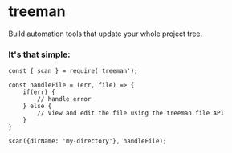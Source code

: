 # treeman
Build automation tools that update your whole project tree.


### It's that simple:
```
const { scan } = require('treeman');

const handleFile = (err, file) => {
    if(err) {
        // handle error
    } else {
        // View and edit the file using the treeman file API
    }
}

scan({dirName: 'my-directory'}, handleFile);
```


